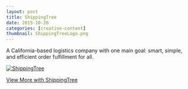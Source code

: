 ```yaml
---
layout: post
title: ShippingTree
date: 2015-10-26
categories: [creative-content]
thumbnail: ShippingTreeLogo.png
---
```

<p>A California-based logistics company with one main goal: smart, simple, and efficient order fulfillment for all.</p>  

<a class="zoom" rel="gallery" href="{{ site.url }}/images/ShippingTree1.jpeg">
  <img class="center" alt="ShippingTree" src="{{ site.url }}/images/ShippingTree1.jpeg"/>
</a>

<p><a href="http://canupy.com/blog/?author=5761e6e12994ca9fff257fc1">View More with ShippingTree</a></p>

